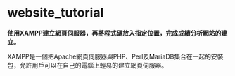 # website_tutorial 


**使用XAMPP建立網頁伺服器，再將程式碼放入指定位置，完成成績分析網站的建立。** 

XAMPP是一個把Apache網頁伺服器與PHP、Perl及MariaDB集合在一起的安裝包，允許用戶可以在自己的電腦上輕易的建立網頁伺服器。
